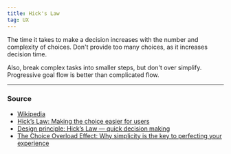 ```yaml
---
title: Hick's Law
tag: UX
---
```


The time it takes to make a decision increases with the number and complexity of choices. Don't provide too many choices, as it increases decision time.

Also, break complex tasks into smaller steps, but don't over simplify. Progressive goal flow is better than complicated flow.

--- 
### Source
- [Wikipedia](https://en.wikipedia.org/wiki/Hick%27s_law)
- [Hick’s Law: Making the choice easier for users](https://www.interaction-design.org/literature/article/hick-s-law-making-the-choice-easier-for-users)
- [Design principle: Hick’s Law — quick decision making](https://uxplanet.org/design-principles-hicks-law-quick-decision-making-3dcc1b1a0632)
- [The Choice Overload Effect: Why simplicity is the key to perfecting your experience](https://medium.com/choice-hacking/choice-overload-why-simplicity-is-the-key-to-winning-customers-2f8e239eaba6)